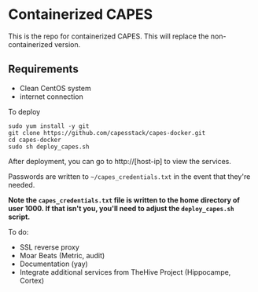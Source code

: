 # Containerized CAPES

This is the repo for containerized CAPES. This will replace the non-containerized version.

## Requirements
* Clean CentOS system
* internet connection

To deploy
```
sudo yum install -y git
git clone https://github.com/capesstack/capes-docker.git
cd capes-docker
sudo sh deploy_capes.sh
```

After deployment, you can go to http://[host-ip] to view the services.

Passwords are written to `~/capes_credentials.txt` in the event that they're needed.

**Note the `capes_credentials.txt` file is written to the home directory of user 1000. If that isn't you, you'll need to adjust the `deploy_capes.sh` script.**

To do:
* SSL reverse proxy
* Moar Beats (Metric, audit)
* Documentation (yay)
* Integrate additional services from TheHive Project (Hippocampe, Cortex)
